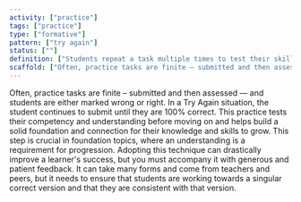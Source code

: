 ```yaml
---
activity: ["practice"]
tags: ["practice"]
type: ["formative"]
pattern: ["try again"]
status: [""]
definition: ["Students repeat a task multiple times to test their skills, take on feedback, and demonstrate understanding and improvement."]
scaffold: ["Often, practice tasks are finite – submitted and then assessed — and students are either marked wrong or right. In a Try Again situation, the student continues to submit until they are 100% correct. This practice tests their competency and understanding before moving on and helps build a solid foundation and connection for their knowledge and skills to grow. This step is crucial in foundation topics, where an understanding is a requirement for progression. Adopting this technique can drastically improve a learner's success, but you must accompany it with generous and patient feedback. It can take many forms and come from teachers and peers, but it needs to ensure that students are working towards a singular correct version and that they are consistent with that version."]
---
```


Often, practice tasks are finite – submitted and then assessed — and students are either marked wrong or right. In a Try Again situation, the student continues to submit until they are 100% correct. This practice tests their competency and understanding before moving on and helps build a solid foundation and connection for their knowledge and skills to grow. This step is crucial in foundation topics, where an understanding is a requirement for progression. Adopting this technique can drastically improve a learner's success, but you must accompany it with generous and patient feedback. It can take many forms and come from teachers and peers, but it needs to ensure that students are working towards a singular correct version and that they are consistent with that version.
